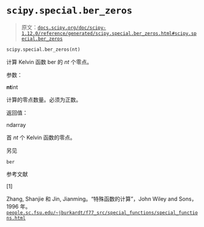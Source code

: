 # `scipy.special.ber_zeros`

> 原文：[`docs.scipy.org/doc/scipy-1.12.0/reference/generated/scipy.special.ber_zeros.html#scipy.special.ber_zeros`](https://docs.scipy.org/doc/scipy-1.12.0/reference/generated/scipy.special.ber_zeros.html#scipy.special.ber_zeros)

```py
scipy.special.ber_zeros(nt)
```

计算 Kelvin 函数 ber 的 *nt* 个零点。

参数：

**nt**int

计算的零点数量。必须为正数。

返回值：

ndarray

首 *nt* 个 Kelvin 函数的零点。

另见

`ber`

参考文献

[1]

Zhang, Shanjie 和 Jin, Jianming。“特殊函数的计算”，John Wiley and Sons，1996 年。[`people.sc.fsu.edu/~jburkardt/f77_src/special_functions/special_functions.html`](https://people.sc.fsu.edu/~jburkardt/f77_src/special_functions/special_functions.html)
